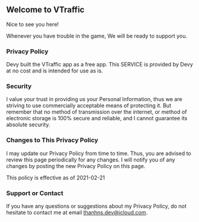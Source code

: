 ## Welcome to VTraffic

Nice to see you here!

Whenever you have trouble in the game, We will be ready to support you.

### Privacy Policy

Devy built the VTraffic app as a free app. This SERVICE is provided by Devy at no cost and is intended for use as is.

### Security

I value your trust in providing us your Personal Information, thus we are striving to use commercially acceptable means of protecting it. But remember that no method of transmission over the internet, or method of electronic storage is 100% secure and reliable, and I cannot guarantee its absolute security.

### Changes to This Privacy Policy

I may update our Privacy Policy from time to time. Thus, you are advised to review this page periodically for any changes. I will notify you of any changes by posting the new Privacy Policy on this page.

This policy is effective as of 2021-02-21

### Support or Contact

If you have any questions or suggestions about my Privacy Policy, do not hesitate to contact me at email thanhns.dev@icloud.com.
